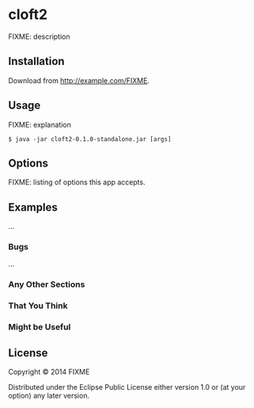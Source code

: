 # cloft2

FIXME: description

## Installation

Download from http://example.com/FIXME.

## Usage

FIXME: explanation

    $ java -jar cloft2-0.1.0-standalone.jar [args]

## Options

FIXME: listing of options this app accepts.

## Examples

...

### Bugs

...

### Any Other Sections
### That You Think
### Might be Useful

## License

Copyright © 2014 FIXME

Distributed under the Eclipse Public License either version 1.0 or (at
your option) any later version.
